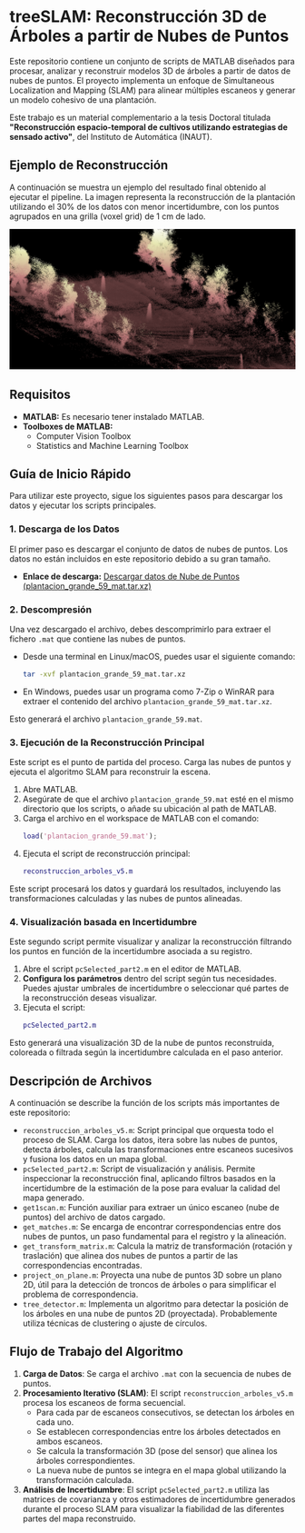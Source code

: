 # treeSLAM: Reconstrucción 3D de Árboles a partir de Nubes de Puntos

Este repositorio contiene un conjunto de scripts de MATLAB diseñados para procesar, analizar y reconstruir modelos 3D de árboles a partir de datos de nubes de puntos. El proyecto implementa un enfoque de Simultaneous Localization and Mapping (SLAM) para alinear múltiples escaneos y generar un modelo cohesivo de una plantación.

Este trabajo es un material complementario a la tesis Doctoral titulada **"Reconstrucción espacio-temporal de cultivos utilizando estrategias de sensado activo"**, del Instituto de Automática (INAUT).

## Ejemplo de Reconstrucción

A continuación se muestra un ejemplo del resultado final obtenido al ejecutar el pipeline. La imagen representa la reconstrucción de la plantación utilizando el 30% de los datos con menor incertidumbre, con los puntos agrupados en una grilla (voxel grid) de 1 cm de lado.

![Ejemplo de Reconstrucción](img/fondo2.png)

## Requisitos

*   **MATLAB:** Es necesario tener instalado MATLAB.
*   **Toolboxes de MATLAB:**
    *   Computer Vision Toolbox
    *   Statistics and Machine Learning Toolbox

## Guía de Inicio Rápido

Para utilizar este proyecto, sigue los siguientes pasos para descargar los datos y ejecutar los scripts principales.

### 1. Descarga de los Datos

El primer paso es descargar el conjunto de datos de nubes de puntos. Los datos no están incluidos en este repositorio debido a su gran tamaño.

*   **Enlace de descarga:** [Descargar datos de Nube de Puntos (plantacion_grande_59_mat.tar.xz)](https://nextcloud.unsj.edu.ar/index.php/s/ABmR3HcBbSgAwom)

### 2. Descompresión

Una vez descargado el archivo, debes descomprimirlo para extraer el fichero `.mat` que contiene las nubes de puntos.

*   Desde una terminal en Linux/macOS, puedes usar el siguiente comando:
    ```bash
    tar -xvf plantacion_grande_59_mat.tar.xz
    ```
*   En Windows, puedes usar un programa como 7-Zip o WinRAR para extraer el contenido del archivo `plantacion_grande_59_mat.tar.xz`.

Esto generará el archivo `plantacion_grande_59.mat`.

### 3. Ejecución de la Reconstrucción Principal

Este script es el punto de partida del proceso. Carga las nubes de puntos y ejecuta el algoritmo SLAM para reconstruir la escena.

1.  Abre MATLAB.
2.  Asegúrate de que el archivo `plantacion_grande_59.mat` esté en el mismo directorio que los scripts, o añade su ubicación al path de MATLAB.
3.  Carga el archivo en el workspace de MATLAB con el comando:
    ```matlab
    load('plantacion_grande_59.mat');
    ```
4.  Ejecuta el script de reconstrucción principal:
    ```matlab
    reconstruccion_arboles_v5.m
    ```

Este script procesará los datos y guardará los resultados, incluyendo las transformaciones calculadas y las nubes de puntos alineadas.

### 4. Visualización basada en Incertidumbre

Este segundo script permite visualizar y analizar la reconstrucción filtrando los puntos en función de la incertidumbre asociada a su registro.

1.  Abre el script `pcSelected_part2.m` en el editor de MATLAB.
2.  **Configura los parámetros** dentro del script según tus necesidades. Puedes ajustar umbrales de incertidumbre o seleccionar qué partes de la reconstrucción deseas visualizar.
3.  Ejecuta el script:
    ```matlab
    pcSelected_part2.m
    ```
Esto generará una visualización 3D de la nube de puntos reconstruida, coloreada o filtrada según la incertidumbre calculada en el paso anterior.

## Descripción de Archivos

A continuación se describe la función de los scripts más importantes de este repositorio:

*   `reconstruccion_arboles_v5.m`: Script principal que orquesta todo el proceso de SLAM. Carga los datos, itera sobre las nubes de puntos, detecta árboles, calcula las transformaciones entre escaneos sucesivos y fusiona los datos en un mapa global.
*   `pcSelected_part2.m`: Script de visualización y análisis. Permite inspeccionar la reconstrucción final, aplicando filtros basados en la incertidumbre de la estimación de la pose para evaluar la calidad del mapa generado.
*   `get1scan.m`: Función auxiliar para extraer un único escaneo (nube de puntos) del archivo de datos cargado.
*   `get_matches.m`: Se encarga de encontrar correspondencias entre dos nubes de puntos, un paso fundamental para el registro y la alineación.
*   `get_transform_matrix.m`: Calcula la matriz de transformación (rotación y traslación) que alinea dos nubes de puntos a partir de las correspondencias encontradas.
*   `project_on_plane.m`: Proyecta una nube de puntos 3D sobre un plano 2D, útil para la detección de troncos de árboles o para simplificar el problema de correspondencia.
*   `tree_detector.m`: Implementa un algoritmo para detectar la posición de los árboles en una nube de puntos 2D (proyectada). Probablemente utiliza técnicas de clustering o ajuste de círculos.

## Flujo de Trabajo del Algoritmo

1.  **Carga de Datos**: Se carga el archivo `.mat` con la secuencia de nubes de puntos.
2.  **Procesamiento Iterativo (SLAM)**: El script `reconstruccion_arboles_v5.m` procesa los escaneos de forma secuencial.
    *   Para cada par de escaneos consecutivos, se detectan los árboles en cada uno.
    *   Se establecen correspondencias entre los árboles detectados en ambos escaneos.
    *   Se calcula la transformación 3D (pose del sensor) que alinea los árboles correspondientes.
    *   La nueva nube de puntos se integra en el mapa global utilizando la transformación calculada.
3.  **Análisis de Incertidumbre**: El script `pcSelected_part2.m` utiliza las matrices de covarianza y otros estimadores de incertidumbre generados durante el proceso SLAM para visualizar la fiabilidad de las diferentes partes del mapa reconstruido.
